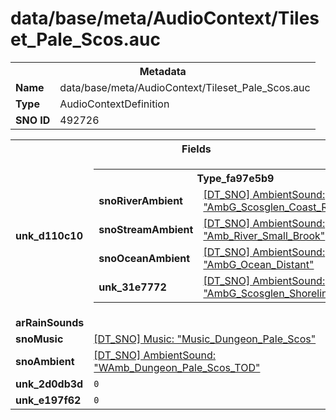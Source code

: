 <h1>data/base/meta/AudioContext/Tileset_Pale_Scos.auc</h1><table><tr><th colspan="100%">Metadata</th></tr><tr><td><b>Name</b></td><td>data/base/meta/AudioContext/Tileset_Pale_Scos.auc</td></tr><tr><td><b>Type</b></td><td>AudioContextDefinition</td></tr><tr><td><b>SNO ID</b></td><td>492726</td></tr></table>

<table><tr><th colspan="100%">Fields</th></tr><tr><td><b>unk_d110c10</b></td><td><table><tr><th colspan="100%">Type_fa97e5b9</th></tr><tr><td><b>snoRiverAmbient</b></td><td><a href="..\AmbientSound\AmbG_Scosglen_Coast_River.ams">[DT_SNO] AmbientSound: "AmbG_Scosglen_Coast_River"</a></td></tr><tr><td><b>snoStreamAmbient</b></td><td><a href="..\AmbientSound\Amb_River_Small_Brook.ams">[DT_SNO] AmbientSound: "Amb_River_Small_Brook"</a></td></tr><tr><td><b>snoOceanAmbient</b></td><td><a href="..\AmbientSound\AmbG_Ocean_Distant.ams">[DT_SNO] AmbientSound: "AmbG_Ocean_Distant"</a></td></tr><tr><td><b>unk_31e7772</b></td><td><a href="..\AmbientSound\AmbG_Scosglen_Shoreline_Rocky.ams">[DT_SNO] AmbientSound: "AmbG_Scosglen_Shoreline_Rocky"</a></td></tr></table>

</td></tr><tr><td><b>arRainSounds</b></td><td></td></tr><tr><td><b>snoMusic</b></td><td><a href="..\Music\Music_Dungeon_Pale_Scos.mus">[DT_SNO] Music: "Music_Dungeon_Pale_Scos"</a></td></tr><tr><td><b>snoAmbient</b></td><td><a href="..\AmbientSound\WAmb_Dungeon_Pale_Scos_TOD.ams">[DT_SNO] AmbientSound: "WAmb_Dungeon_Pale_Scos_TOD"</a></td></tr><tr><td><b>unk_2d0db3d</b></td><td><code>0</code></td></tr><tr><td><b>unk_e197f62</b></td><td><code>0</code></td></tr></table>

